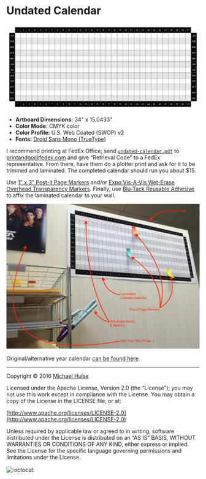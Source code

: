 # Undated Calendar

![](undated-calendar.png)

* **Artboard Dimensions:** 34" x 15.0433"
* **Color Mode:** CMYK color
* **Color Profile:** U.S. Web Coated (SWOP) v2
* **Fonts:** [Droid Sans Mono (TrueType)](https://www.google.com/fonts/specimen/Droid+Sans+Mono)

I recommend printing at FedEx Office; send [`undated-calendar.pdf`](https://github.com/mhulse/undated-calendar/raw/master/undated-calendar.pdf) to <printandgo@fedex.com> and give “Retrieval Code” to a FedEx representative. From there, have them do a plotter print and ask for it to be trimmed and laminated. The completed calendar should run you about $15.

Use [1" x 3" Post-it Page Markers](http://amzn.com/B003IJW6IY) and/or [Expo Vis-A-Vis Wet-Erase Overhead Transparency Markers](http://amzn.com/B00006IFGW). Finally, use [Blu-Tack Reusable Adhesive](http://amzn.com/B001FGLX72) to affix the laminated calendar to your wall.

![](example.jpg)

Original/alternative year calendar [can be found here](https://github.com/mhulse/undated-calendar/tree/calla-illy).

---

Copyright © 2016 [Michael Hulse](http://mky.io)

Licensed under the Apache License, Version 2.0 (the “License”); you may not use this work except in compliance with the License. You may obtain a copy of the License in the LICENSE file, or at:

[http://www.apache.org/licenses/LICENSE-2.0](http://www.apache.org/licenses/LICENSE-2.0)

Unless required by applicable law or agreed to in writing, software distributed under the License is distributed on an “AS IS” BASIS, WITHOUT WARRANTIES OR CONDITIONS OF ANY KIND, either express or implied. See the License for the specific language governing permissions and limitations under the License.

<img align="absmiddle" src="https://github.global.ssl.fastly.net/images/icons/emoji/octocat.png" alt=":octocat:" title=":octocat:" class="emoji">
